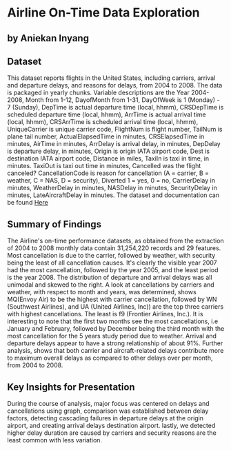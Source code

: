# Airline On-Time Data Exploration

## by Aniekan Inyang


## Dataset

This dataset reports flights in the United States, including
carriers, arrival and departure delays, and reasons for delays,
from 2004 to 2008. The data is packaged in yearly chunks. Variable descriptions are the Year 2004-2008, Month from 1-12, DayofMonth from 1-31, DayOfWeek is 1 (Monday) - 7 (Sunday), DepTime is actual departure time (local, hhmm), CRSDepTime is scheduled departure time (local, hhmm), ArrTime is actual arrival time (local, hhmm), CRSArrTime is scheduled arrival time (local, hhmm), UniqueCarrier is unique carrier code, FlightNum is flight number, TailNum is plane tail number, ActualElapsedTime in minutes, CRSElapsedTime in minutes, AirTime in minutes, ArrDelay is arrival delay, in minutes, DepDelay is departure delay, in minutes, Origin is origin IATA airport code, Dest is destination IATA airport code, Distance in miles, TaxiIn is taxi in time, in minutes. TaxiOut is taxi out time in minutes, Cancelled was the flight canceled? CancellationCode is reason for cancellation (A = carrier, B = weather, C = NAS, D = security), Diverted 1 = yes, 0 = no, CarrierDelay in minutes, WeatherDelay in minutes, NASDelay in minutes, SecurityDelay in minutes, LateAircraftDelay in minutes. The dataset and documentation can be found [Here](https://dataverse.harvard.edu/dataset.xhtml?persistentId=doi:10.7910/DVN/HG7NV7)


## Summary of Findings

The Airline's on-time performance datasets, as obtained from the extraction of 2004 to 2008 monthly data contain 31,254,220 records and 29 features. Most cancellation is due to the carrier, followed by weather, with security being the least of all cancellation causes. It's clearly the visible year 2007 had the most cancellation, followed by the year 2005, and the least period is the year 2008. The distribution of departure and arrival delays was all unimodal and skewed to the right. A look at cancellations by carriers and weather, with respect to month and years, was determined, shows MQ(Envoy Air) to be the highest with carrier cancellation, followed by WN (Southwest Airlines), and UA (United Airlines, Inc)) are the top three carriers with highest cancellations. The least is f9 (Frontier Airlines, Inc.). It is interesting to note that the first two months see the most cancellations, i.e January and February, followed by December being the third month with the most cancellation for the 5 years study period due to weather. Arrival and departure delays appear to have a strong relationship of about 91%. Further analysis, shows that both carrier and aircraft-related delays contribute more to maximum overall delays as compared to other delays over per month, from 2004 to 2008.


## Key Insights for Presentation

During the course of analysis, major focus was centered on delays and cancellations using graph, comparison was established between delay factors, detecting cascading failures in departure delays at the origin airport, and creating arrival delays destination airport. lastly, we detected higher delay duration are caused by carriers and security reasons are the least common with less variation.